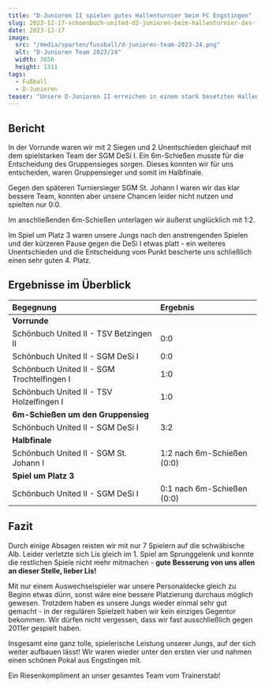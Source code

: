 ```yaml
---
title: "D-Junioren II spielen gutes Hallenturnier beim FC Engstingen"
slug: 2023-12-17-schoenbuch-united-d2-junioren-beim-hallenturnier-des-fc-engstingen
date: 2023-12-17
image:
  src: "/media/sparten/fussball/d-junioren-team-2023-24.png"
  alt: "D-Junioren Team 2023/24"
  width: 3656
  height: 1311
tags:
  - Fußball
  - D-Junioren
teaser: "Unsere D-Junioren II erreichen in einem stark besetzten Hallenturnier beim FC Engstingen einen tollen 4. Platz"
---
```

## Bericht

In der Vorrunde waren wir mit 2 Siegen und 2 Unentschieden gleichauf mit dem spielstarken Team der SGM DeSi&nbsp;I. Ein 6m-Schießen musste für die Entscheidung des Gruppensieges sorgen. Dieses konnten wir für uns entscheiden, waren Gruppensieger und somit im Halbfinale.

Gegen den späteren Turniersieger SGM St. Johann I waren wir das klar bessere Team, konnten aber unsere Chancen leider nicht nutzen und spielten nur 0:0.

Im anschließenden 6m-Schießen unterlagen wir äußerst unglücklich mit 1:2.

Im Spiel um Platz 3 waren unsere Jungs nach den anstrengenden Spielen und der kürzeren Pause gegen die DeSi I etwas platt - ein weiteres Unentschieden und die Entscheidung vom Punkt bescherte uns schließlich einen sehr guten 4. Platz.

## Ergebnisse im Überblick

| Begegnung                                  | Ergebnis                   |
|:-------------------------------------------|:---------------------------|
| **Vorrunde**                               |                            | 
| Schönbuch United II - TSV Betzingen II     | 0:0                        |
| Schönbuch United II - SGM DeSi I           | 0:0                        | 
| Schönbuch United II - SGM Trochtelfingen I | 1:0                        |
| Schönbuch United II - TSV Holzelfingen I   | 1:0                        |
| **6m-Schießen um den Gruppensieg**         |                            |
| Schönbuch United II - SGM DeSi  I          | 3:2                        |
| **Halbfinale**                             |                            |
| Schönbuch United II - SGM St. Johann I     | 1:2 nach 6m-Schießen (0:0) |
| **Spiel um Platz 3**                       |                            |
| Schönbuch United II - SGM DeSi I           | 0:1 nach 6m-Schießen (0:0) |

## Fazit

Durch einige Absagen reisten wir mit nur 7 Spielern auf die schwäbische Alb. Leider verletzte sich Lis gleich im 1. Spiel am Sprunggelenk und konnte die restlichen Spiele nicht mehr mitmachen - **gute Besserung von uns allen an dieser Stelle, lieber Lis!**

Mit nur einem Auswechselspieler war unsere Personaldecke gleich zu Beginn etwas dünn, sonst wäre eine bessere Platzierung durchaus möglich gewesen. Trotzdem haben es unsere Jungs wieder einmal sehr gut gemacht - in der regulären Spielzeit haben wir kein einziges Gegentor bekommen. Wir dürfen nicht vergessen, dass wir fast ausschließlich gegen 2011er gespielt haben.

Insgesamt eine ganz tolle, spielerische Leistung unserer Jungs, auf der sich weiter aufbauen lässt! Wir waren wieder unter den ersten vier und nahmen einen schönen Pokal aus Engstingen mit.

Ein Riesenkompliment an unser gesamtes Team vom Trainerstab!
